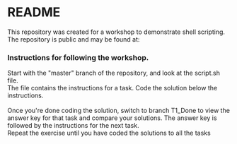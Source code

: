 # README

This repository was created for a workshop to demonstrate shell scripting. 
The repository is public and may be found at: 

### Instructions for following the workshop. 
Start with the "master" branch of the repository, and look at the script.sh file. <br> 
The file contains the instructions for a task. Code the solution below the instructions. <br> 
<br> 
Once you're done coding the solution, switch to branch T1_Done to view the answer key for that task and compare your solutions. The answer key is followed by the instructions for the next task. 
<br> 
Repeat the exercise until you have coded the solutions to all the tasks 
